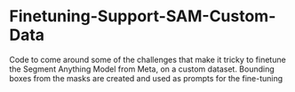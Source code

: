 # Finetuning-Support-SAM-Custom-Data
Code to come around some of the challenges that make it tricky to finetune the Segment Anything Model from Meta, on a custom dataset. 
Bounding boxes from the masks are created and used as prompts for the fine-tuning
